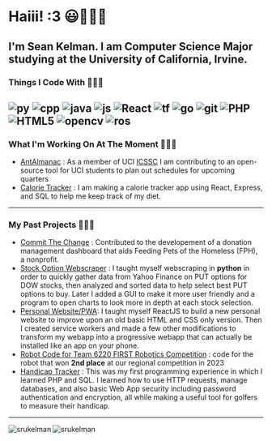 # Haiii! :3 :smiley::wave::wave::wave:

I'm Sean Kelman. I am Computer Science Major studying at the University of California, Irvine. 
---
### Things I Code With :cherry_blossom::cherry_blossom::cherry_blossom:  
<img alt="py" src = "https://img.shields.io/badge/-Python-3A76A6?style=flat&logo=python&logoColor=white" /> <img alt="cpp" src = "https://img.shields.io/badge/-C/C++-00599C?style=flat&logo=cplusplus&logoColor=white" /> <img alt="java" src = "https://img.shields.io/badge/-Java-FF9725?style=flat&logo=oracle&logoColor=white" /> <img alt="js" src = "https://img.shields.io/badge/-JavaScript-313131?style=flat&logo=javascript" />  <img alt="React" src="https://img.shields.io/badge/-React-45b8d8?style=flat&logo=react&logoColor=white"/> <img alt="tf" src = "https://img.shields.io/badge/-TensorFlow-FF6F00?style=flat&logo=tensorflow&logoColor=white" /> <img alt="go" src = "https://img.shields.io/badge/-GO-00ADD8?style=flat&logo=go&logoColor=white" /> <img alt="git" src="https://img.shields.io/badge/-Git-F05032?style=flat&logo=git&logoColor=white"/> <img alt="PHP" src="https://img.shields.io/badge/-PHP-8f6ab0?style=flat&logo=php&logoColor=white"/> <img alt="HTML5" src = "https://img.shields.io/badge/-HTML5-d43939?style=flat&logo=HTML5&logoColor=white" />   <img alt="opencv" src = "https://img.shields.io/badge/-OpenCV-54a62e?style=flat&logo=opencv&logoColor=white" /> <img alt="ros" src = "https://img.shields.io/badge/-ROS-212E4A?style=flat&logo=ros&logoColor=white" />
---
### What I'm Working On At The Moment :hatching_chick::hatching_chick::hatching_chick:  
+ [AntAlmanac](https://github.com/icssc/AntAlmanac) : As a member of UCI [ICSSC](https://github.com/icssc) I am contributing to an open-source tool for UCI students to plan out schedules for upcoming quarters
+ [Calorie Tracker](https://github.com/srukelman/calorie-tracker) : I am making a calorie tracker app using React, Express, and SQL to help me keep track of my diet.

---
### My Past Projects :hatched_chick::hatched_chick::hatched_chick:
+ [Commit The Change](https://ctc-uci.com/) : Contributed to the developement of a donation management dashboard that aids Feeding Pets of the Homeless (FPH), a nonprofit.
+ [Stock Option Webscraper](https://github.com/srukelman/stockOptionWebScraping) : I taught myself webscraping in **python** in order to quickly gather data from Yahoo Finance on PUT options for DOW stocks, then analyzed and sorted data to help select best PUT options to buy. Later I added a GUI to make it more user friendly and a program to open charts to look more in depth at each stock selection.
+ [Personal Website/PWA](https://github.com/srukelman/pwa): I taught myself ReactJS to build a new personal website to improve upon an old basic HTML and CSS only version. Then I created service workers and made a few other modifications to transform my webapp into a progressive webapp that can actually be installed like an app on your phone.
+ [Robot Code for Team 6220 FIRST Robotics Competition](https://github.com/Team-6220/2023) : code for the robot that won **2nd place** at our regional competition in 2023
+ [Handicap Tracker](https://github.com/srukelman/HandicapTracker) : This was my first programming experience in which I learned PHP and SQL. I learned how to use HTTP requests, manage databases, and also basic Web App security including password authentication and encryption, all while making a useful tool for golfers to measure their handicap.
---
<img align="left" src="https://github-readme-stats.vercel.app/api/top-langs/?username=srukelman&layout=donut&theme=panda" alt="srukelman" />
<img align="center" src="https://github-readme-stats.vercel.app/api?username=srukelman&show_icons=true&locale=en&rank_icon=github&theme=panda" alt="srukelman" />

<!--
**srukelman/srukelman** is a ✨ _special_ ✨ repository because its `README.md` (this file) appears on your GitHub profile.
